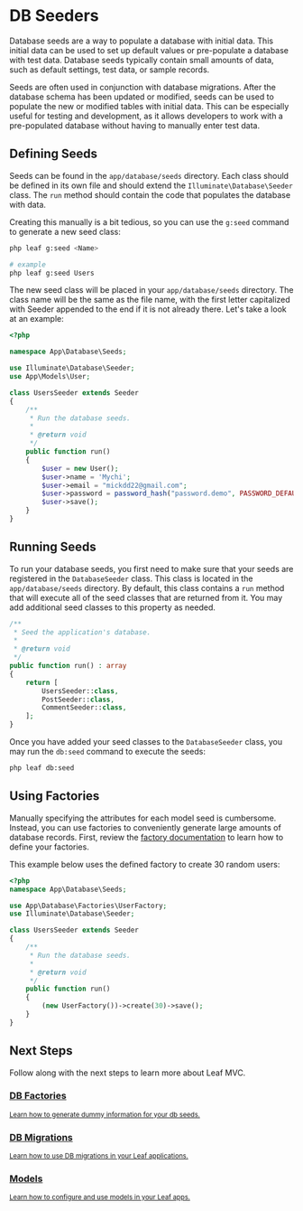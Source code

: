 # DB Seeders

<!-- markdownlint-disable no-inline-html -->

Database seeds are a way to populate a database with initial data. This initial data can be used to set up default values or pre-populate a database with test data. Database seeds typically contain small amounts of data, such as default settings, test data, or sample records.

Seeds are often used in conjunction with database migrations. After the database schema has been updated or modified, seeds can be used to populate the new or modified tables with initial data. This can be especially useful for testing and development, as it allows developers to work with a pre-populated database without having to manually enter test data.

## Defining Seeds

Seeds can be found in the `app/database/seeds` directory. Each class should be defined in its own file and should extend the `Illuminate\Database\Seeder` class. The `run` method should contain the code that populates the database with data.

Creating this manually is a bit tedious, so you can use the `g:seed` command to generate a new seed class:

```bash
php leaf g:seed <Name>

# example
php leaf g:seed Users
```

The new seed class will be placed in your `app/database/seeds` directory. The class name will be the same as the file name, with the first letter capitalized with Seeder appended to the end if it is not already there. Let's take a look at an example:

```php
<?php

namespace App\Database\Seeds;

use Illuminate\Database\Seeder;
use App\Models\User;

class UsersSeeder extends Seeder
{
    /**
     * Run the database seeds.
     *
     * @return void
     */
    public function run()
    {
        $user = new User();
        $user->name = 'Mychi';
        $user->email = "mickdd22@gmail.com";
        $user->password = password_hash("password.demo", PASSWORD_DEFAULT);
        $user->save();
    }
}
```

## Running Seeds

To run your database seeds, you first need to make sure that your seeds are registered in the `DatabaseSeeder` class. This class is located in the `app/database/seeds` directory. By default, this class contains a `run` method that will execute all of the seed classes that are returned from it. You may add additional seed classes to this property as needed.

```php
/**
 * Seed the application's database.
 *
 * @return void
 */
public function run() : array
{
    return [
        UsersSeeder::class,
        PostSeeder::class,
        CommentSeeder::class,
    ];
}
```

Once you have added your seed classes to the `DatabaseSeeder` class, you may run the `db:seed` command to execute the seeds:

```bash
php leaf db:seed
```

## Using Factories

Manually specifying the attributes for each model seed is cumbersome. Instead, you can use factories to conveniently generate large amounts of database records. First, review the [factory documentation](/modules/mvc-core/factories) to learn how to define your factories.

This example below uses the defined factory to create 30 random users:

```php
<?php
namespace App\Database\Seeds;

use App\Database\Factories\UserFactory;
use Illuminate\Database\Seeder;

class UsersSeeder extends Seeder
{
    /**
     * Run the database seeds.
     *
     * @return void
     */
    public function run()
    {
        (new UserFactory())->create(30)->save();
    }
}
```

## Next Steps

Follow along with the next steps to learn more about Leaf MVC.

<div class="vt-box-container next-steps">
  <a class="vt-box" href="/modules/mvc-core/factories">
    <h3 class="next-steps-link">DB Factories</h3>
    <small class="next-steps-caption">Learn how to generate dummy information for your db seeds.</small>
  </a>
  <a class="vt-box" href="/mvc/migrations">
    <h3 class="next-steps-link">DB Migrations</h3>
    <small class="next-steps-caption">Learn how to use DB migrations in your Leaf applications.</small>
  </a>
  <a class="vt-box" href="/mvc/models">
    <h3 class="next-steps-link">Models</h3>
    <small class="next-steps-caption">Learn how to configure and use models in your Leaf apps.</small>
  </a>
</div>
